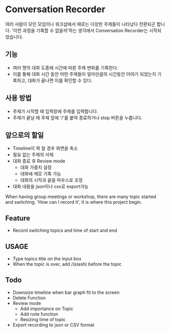 Conversation Recorder
=======================

여러 사람이 모인 모임이나 워크샵에서 때로는 다양한 주제들이 나타났다 전환되곤 합니다. '이런 과정을 기록할 수 없을까'하는 생각에서 Conversation Recorder는 시작되었습니다.

기능
----------------------

* 여러 명의 대화 도중에 시간에 따른 주제 변화를 기록한다.
* 이를 통해 대화 시간 동안 어떤 주제들이 얼마만큼의 시간동안 이야기 되었는지 기록하고, 대화가 끝나면 이를 확인할 수 있다.


사용 방법
----------------------

* 주제가 시작할 때 입력창에 주제를 입력합니다.
* 주제가 끝날 때 주제 앞에 '/'를 붙여 종료하거나 stop 버튼을 누릅니다.

앞으로의 할일
----------------------
* Timeline이 꽉 찰 경우 화면을 축소
* 필요 없는 주제의 삭제
* 대화 종료 후 Review mode
	- 대화 가중치 설정
	- 대화에 메모 기록 가능
	- 대화의 시작과 끝을 마우스로 조정
* 대화 내용을 json이나 csv로 export가능


When having group meetings or workshop, there are many topic started and switching. 'How can I record it', It is where this project begin.

Feature
----------------------

* Record switching topics and time of start and end


USAGE
----------------------

* Type topics title on the input box
* When the topic is over, add /(slash) before the topic


Todo
----------------------
* Downsize timeline when bar graph fit to the screen
* Delete Function
* Review mode
	- Add importance on Topic
	- Add note function
	- Resizing time of topic
* Export recording to json or CSV format


